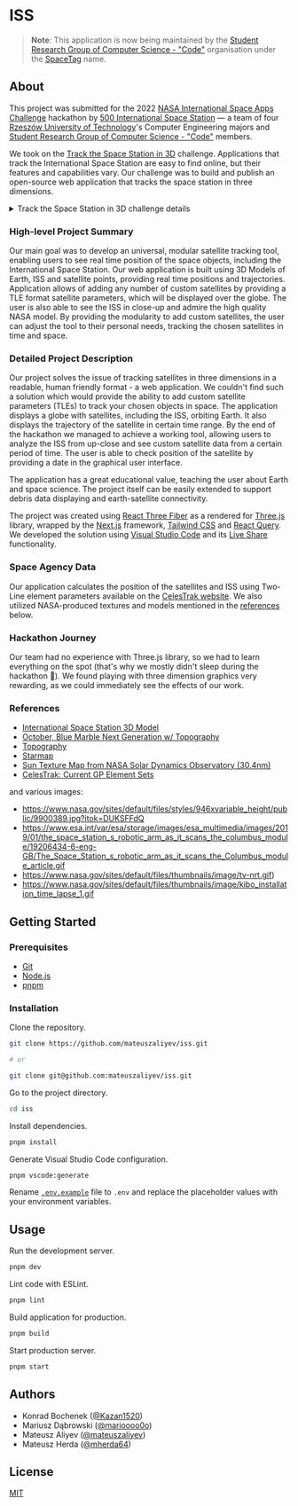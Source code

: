 # ISS

> **Note**: This application is now being maintained by the
> [Student Research Group of Computer Science - "Code"](https://github.com/skni-kod)
> organisation under the [SpaceTag](https://github.com/skni-kod/spacetag) name.

## About

This project was submitted for the 2022
[NASA International Space Apps Challenge](https://www.spaceappschallenge.org/)
hackathon by
[500 International Space Station](https://2022.spaceappschallenge.org/challenges/2022-challenges/track-the-iss/teams/500-international-space-station)
— a team of four [Rzeszów University of Technology](https://w.prz.edu.pl/en/)'s
Computer Engineering majors and
[Student Research Group of Computer Science - "Code"](https://kod.prz.edu.pl/)
members.

We took on the
[Track the Space Station in 3D](https://2022.spaceappschallenge.org/challenges/2022-challenges/track-the-iss)
challenge. Applications that track the International Space Station are easy to
find online, but their features and capabilities vary. Our challenge was to
build and publish an open-source web application that tracks the space station
in three dimensions.

<details>
<summary>Track the Space Station in 3D challenge details</summary>

#### The Challenge

Applications that track the International Space Station are easy to find online,
but their features and capabilities vary. Your challenge is to build and publish
an open-source web application that tracks the space station in three
dimensions.

#### Background

Many space station trackers are available online, but they often have limited
features and capabilities. For example, some are bidimensional and do not
provide 3D depictions. Other trackers provide some 3D depictions but show the
Station as a dot or a 2D icon instead of a 3D model. Many that do provide full
3D depictions are desktop applications and are not readily accessible via a web
browser. And many trackers that are fully 3D and web-based are closed-source —
there's no way to access the code to learn how they work or to improve them.

Users would benefit from an open-source web application that tracks the space
station and fully depicts the Earth, the space station orbit, and the Station
itself in three dimensions.

#### Objectives

Your challenge is to use open-source software and information available from
NASA to build a feature-rich web application (i.e., an application on a website
that is accessible via a web browser — not a desktop application) that tracks
the space station and provides interactive, 3D visualizations of Earth, the
space station orbit, and the Station itself. Think about the interesting
features that someone using your app might appreciate. You can be inspired by
features available in existing apps (you may use NASA materials consistent with
the provided guidance, but be careful not to copy or infringe upon the creative
work of others), and feel free to include your own ideas, as well. Get creative!

- Your documentation should mention which NASA-produced components you utilized.
- The application should be published under an open-source license.

#### Potential Considerations

As you design your application, you may (but are not required to) consider the
following:

- Your app can provide a wide variety of useful and fun features! For example,
  your space station tracker could:
  - Allow users to browse the position of the space station across time
    (including future and past positions)
  - Predict overhead passes given a geographical location
  - Determine uplink/downlink connection availability by computing the line of
    sight to available ground stations
  - Display space debris conjunction alerts in the orbital trajectory
  - Display accurate representations of solar panel orientation
  - Include historic visualizations showing how the space station looked at
    different periods in its lifetime — from launch of its first module to the
    last module launched in 2021
- NASA produces several components that you could use when developing your app,
  including software, orbital parameters, data on ground station link
  availability, 3D models, etc. (see Resources tab at the top of the page).
- Users may need assistance to learn how to use your app; consider providing
  documentation to accompany your app.
- Don’t forget to make your web application easily accessible; e.g., users click
  on a link and then the app runs in their web browsers. You could provide the
  link to your app in documentation to accompany your app. Remember to provide
  proper attributions for data and software components you use that come from
  NASA and other parties. You could list such attributions in the documentation
  to accompany your app or in an “About” section within the app. For instance,
  if you use the NASA WorldWind and TLE.js software libraries, include them in
  your list of attributions.

Consider using your favorite search engine to look for other existing examples
of 3D space station (or satellite) tracker applications. Key words to help with
your research include:

- "WorldWindLabs SpaceBirds"
- "JSatTrak"
- stuff in space
- orbit visualization
- satellite tracker

Additional search engine key words that could yield helpful information include:

- Two-line element sets
- SGP4
- TLE.js
- Satellite.js
- ISS TLE data
- ISS orbital parameters
- NASA Near Space Network
- 3D model format converter
- Free static web publishing

*For data and resources related to this challenge, refer to the Resources tab at
the top of the page. More resources may be added before the hackathon begins.*

*NASA does not endorse any non-U.S. Government entity and is not responsible for
information contained on non-U.S. Government websites. For non-U.S. Government
websites, participants must comply with any data use parameters of that specific
website.*

</details>

### High-level Project Summary

Our main goal was to develop an universal, modular satellite tracking tool,
enabling users to see real time position of the space objects, including the
International Space Station. Our web application is built using 3D Models of
Earth, ISS and satellite points, providing real time positions and trajectories.
Application allows of adding any number of custom satellites by providing a TLE
format satellite parameters, which will be displayed over the globe. The user is
also able to see the ISS in close-up and admire the high quality NASA model. By
providing the modularity to add custom satellites, the user can adjust the tool
to their personal needs, tracking the chosen satellites in time and space.

### Detailed Project Description

Our project solves the issue of tracking satellites in three dimensions in a
readable, human friendly format - a web application. We couldn't find such a
solution which would provide the ability to add custom satellite parameters
(TLEs) to track your chosen objects in space. The application displays a globe
with satellites, including the ISS, orbiting Earth. It also displays the
trajectory of the satellite in certain time range. By the end of the hackathon
we managed to achieve a working tool, allowing users to analyze the ISS from
up-close and see custom satellite data from a certain period of time. The user
is able to check position of the satellite by providing a date in the graphical
user interface.

The application has a great educational value, teaching the user about Earth and
space science. The project itself can be easily extended to support debris data
displaying and earth-satellite connectivity.

The project was created using
[React Three Fiber](https://docs.pmnd.rs/react-three-fiber/getting-started/introduction)
as a rendered for [Three.js](https://threejs.org/) library, wrapped by the
[Next.js](https://nextjs.org/) framework,
[Tailwind CSS](https://tailwindcss.com/) and
[React Query](https://tanstack.com/query/v4/docs/adapters/react-query). We
developed the solution using
[Visual Studio Code](https://code.visualstudio.com/) and its
[Live Share](https://code.visualstudio.com/learn/collaboration/live-share)
functionality.

### Space Agency Data

Our application calculates the position of the satellites and ISS using Two-Line
element parameters available on the
[CelesTrak website](http://celestrak.org/NORAD/elements/). We also utilized
NASA-produced textures and models mentioned in the [references](#references)
below.

### Hackathon Journey

Our team had no experience with Three.js library, so we had to learn everything
on the spot (that's why we mostly didn't sleep during the hackathon 🙂). We
found playing with three dimension graphics very rewarding, as we could
immediately see the effects of our work.

### References

- [International Space Station 3D Model](https://solarsystem.nasa.gov/resources/2378/international-space-station-3d-model/)
- [October, Blue Marble Next Generation w/ Topography](https://visibleearth.nasa.gov/images/74468/october-blue-marble-next-generation-w-topography)
- [Topography](https://visibleearth.nasa.gov/images/73934/topography)
- [Starmap](https://svs.gsfc.nasa.gov/vis/a000000/a004800/a004856/starmap_random_2020_4k_print.jpg)
- [Sun Texture Map from NASA Solar Dynamics Observatory (30.4nm)](https://www.fddb.org/fulldome-images/nasa-solar-dynamics-observatory-sun-at-30-4nm/)
- [CelesTrak: Current GP Element Sets](http://celestrak.org/NORAD/elements/)

and various images:

- https://www.nasa.gov/sites/default/files/styles/946xvariable_height/public/9900389.jpg?itok=DUKSFFdQ
- https://www.esa.int/var/esa/storage/images/esa_multimedia/images/2019/01/the_space_station_s_robotic_arm_as_it_scans_the_columbus_module/19206434-6-eng-GB/The_Space_Station_s_robotic_arm_as_it_scans_the_Columbus_module_article.gif
- https://www.nasa.gov/sites/default/files/thumbnails/image/tv-nrt.gif)
- https://www.nasa.gov/sites/default/files/thumbnails/image/kibo_installation_time_lapse_1.gif

## Getting Started

### Prerequisites

- [Git](https://git-scm.com/)
- [Node.js](https://nodejs.org/)
- [pnpm](https://pnpm.io/)

### Installation

Clone the repository.

```bash
git clone https://github.com/mateuszaliyev/iss.git

# or

git clone git@github.com:mateuszaliyev/iss.git
```

Go to the project directory.

```bash
cd iss
```

Install dependencies.

```bash
pnpm install
```

Generate Visual Studio Code configuration.

```bash
pnpm vscode:generate
```

Rename [`.env.example`](./.env.example) file to `.env` and replace the
placeholder values with your environment variables.

## Usage

Run the development server.

```bash
pnpm dev
```

Lint code with ESLint.

```bash
pnpm lint
```

Build application for production.

```bash
pnpm build
```

Start production server.

```bash
pnpm start
```

## Authors

- Konrad Bochenek ([@Kazan1520](https://github.com/Kazan1520))
- Mariusz Dąbrowski ([@marioooo0o](https://github.com/marioooo0o))
- Mateusz Aliyev ([@mateuszaliyev](https://github.com/mateuszaliyev))
- Mateusz Herda ([@mherda64](https://github.com/mherda64))

## License

[MIT](./LICENSE)
